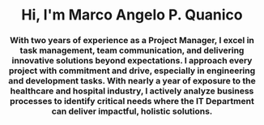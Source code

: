 <h1 align="center">Hi, I'm Marco Angelo P. Quanico</h1>

<h3 align="center">
  With two years of experience as a Project Manager, I excel in task management, team communication, and delivering innovative solutions beyond expectations.  
  I approach every project with commitment and drive, especially in engineering and development tasks. With nearly a year of exposure to the healthcare and hospital industry, I actively analyze business processes to identify critical needs where the IT Department can deliver impactful, holistic solutions.
</h3>
